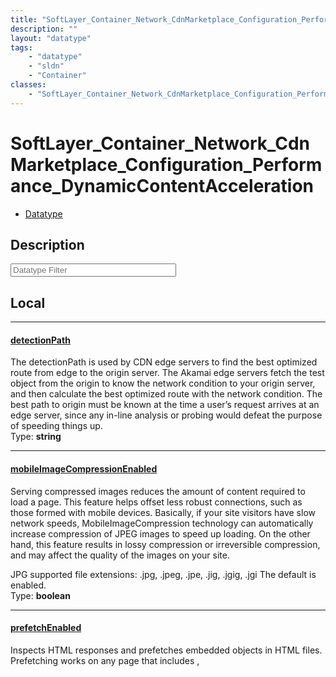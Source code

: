 ```yaml
---
title: "SoftLayer_Container_Network_CdnMarketplace_Configuration_Performance_DynamicContentAcceleration"
description: ""
layout: "datatype"
tags:
    - "datatype"
    - "sldn"
    - "Container"
classes:
    - "SoftLayer_Container_Network_CdnMarketplace_Configuration_Performance_DynamicContentAcceleration"
---
```


# SoftLayer_Container_Network_CdnMarketplace_Configuration_Performance_DynamicContentAcceleration
<div id='service-datatype'>
    <ul id='sldn-reference-tabs'>
        <li id='datatype'> <a href='/reference/datatypes/SoftLayer_Container_Network_CdnMarketplace_Configuration_Performance_DynamicContentAcceleration' >Datatype</a></li>
    </ul>
</div>

## Description 








<!-- Filer BEGIN -->
<div class="view-filters">
        <div class="clearfix">
            <div class="search-input-box">
                <input placeholder="Datatype Filter" onkeyup="titleSearch(inputId='prop-input', divId='properties', elementClass='prop-row')" 
                    type="text" id="prop-input" value="" size="30" maxlength="128" class="form-text">
            </div>
        </div>
</div>
<!-- Filer END -->

<div id="properties" class="content">
<div id="localProperties" class="prop-content" >

## Local
<div class="prop-row">

-----
[detectionPath]: #detectionpath
#### [detectionPath]
The detectionPath is used by CDN edge servers to find the best optimized route from edge to the origin server. The Akamai edge servers fetch the test object from the origin to know the network condition to your origin server, and then calculate the best optimized route with the network condition. The best path to origin must be known at the time a user’s request arrives at an edge server, since any in-line analysis or probing would defeat the purpose of speeding things up.   
<span class="type-label">Type: </span>**string**  



</div>
<div class="prop-row">

-----
[mobileImageCompressionEnabled]: #mobileimagecompressionenabled
#### [mobileImageCompressionEnabled]
Serving compressed images reduces the amount of content required to load a page. This feature helps offset less robust connections, such as those formed with mobile devices. Basically, if your site visitors have slow network speeds, MobileImageCompression technology can automatically increase compression of JPEG images to speed up loading. On the other hand, this feature results in lossy compression or irreversible compression, and may affect the quality of the images on your site. 

JPG supported file extensions: .jpg, .jpeg, .jpe, .jig, .jgig, .jgi The default is enabled.   
<span class="type-label">Type: </span>**boolean**  



</div>
<div class="prop-row">

-----
[prefetchEnabled]: #prefetchenabled
#### [prefetchEnabled]
Inspects HTML responses and prefetches embedded objects in HTML files. Prefetching works on any page that includes <img>, <script>, or <link> tags that specify relative paths. It also works when the resource hostname matches the request domain in the HTML file, and it is part of a fully qualified URI. When set to true, edge servers prefetch objects with the following file extensions: 

aif, aiff, au, avi, bin, bmp, cab, carb, cct, cdf, class, css, doc, dcr, dtd, exe, flv, gcf, gff, gif, grv, hdml, hqx, ico, ini, jpeg, jpg, js, mov, mp3, nc, pct, pdf, png, ppc, pws, swa, swf, txt, vbs, w32, wav, wbmp, wml, wmlc, wmls, wmlsc, xsd, and zip. 

The default is enabled.   
<span class="type-label">Type: </span>**boolean**  



</div>
</div>
<!-- LOCAL PROPERTY END -->

</div>



